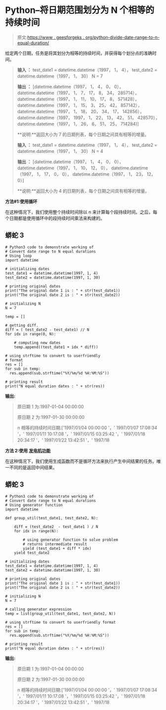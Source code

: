 # Python–将日期范围划分为 N 个相等的持续时间

> 原文:[https://www . geesforgeks . org/python-divide-date-range-to-n-equal-duration/](https://www.geeksforgeeks.org/python-divide-date-range-to-n-equal-duration/)

给定两个日期，任务是将其划分为相等的持续时间，并获得每个划分点的准确时间。

> **输入 ：** test_date1 = datetime.datetime（1997， 1， 4）， test_date2 = datetime.datetime（1997， 1， 30） N = 7
> 
> **输出 ：** [datetime.datetime（1997， 1， 4， 0， 0）， datetime.datetime（1997， 1， 7， 17， 8， 34， 285714）， datetime.datetime（1997， 1， 11， 10， 17， 8， 571428）， datetime.datetime（1997， 1， 15， 3， 25， 42， 857142）， datetime.datetime（1997， 1， 18， 20， 34， 17， 142856）， datetime.datetime（1997， 1997， 1， 22， 13， 42， 51， 428570）， datetime.datetime（1997， 1， 26， 6， 51， 25， 714284)]
> 
> **说明:**返回大小为 7 的日期列表，每个日期之间具有相等的增量。
> 
> **输入 ：** test_date1 = datetime.datetime（1997， 1， 4）， test_date2 = datetime.datetime（1997， 1， 30） N = 4
> 
> **输出 ：** [datetime.datetime（1997， 1， 4， 0， 0）， datetime.datetime（1997， 1， 10， 12， 0）， datetime.datetime（1997， 1， 17， 0， 0）， datetime.datetime（1997， 1， 23， 12， 0）]
> 
> **说明:**返回大小为 4 的日期列表，每个日期之间具有相等的增量。

**方法#1:使用循环**

在这种情况下，我们使用整个持续时间除以 n 来计算每个段持续时间。之后，每个日期都是使用循环中的段持续时间乘法来构建的。

## 蟒蛇 3

```
# Python3 code to demonstrate working of
# Convert date range to N equal durations
# Using loop
import datetime

# initializing dates
test_date1 = datetime.datetime(1997, 1, 4)
test_date2 = datetime.datetime(1997, 1, 30)

# printing original dates
print("The original date 1 is : " + str(test_date1))
print("The original date 2 is : " + str(test_date2))

# initializing N
N = 7

temp = []

# getting diff.
diff = ( test_date2 - test_date1) // N
for idx in range(0, N):

    # computing new dates
    temp.append((test_date1 + idx * diff))

# using strftime to convert to userfriendly 
# format
res = []
for sub in temp:
  res.append(sub.strftime("%Y/%m/%d %H:%M:%S"))

# printing result
print("N equal duration dates : " + str(res))
```

**输出:**

> 原日期 1 为:1997-01-04 00:00:00
> 
> 原日期 2 为:1997-01-30 00:00:00
> 
> n 相等的持续时间日期:['1997/01/04 00:00:00 '，' 1997/01/07 17:08:34 '，' 1997/01/11 10:17:08 '，' 1997/01/15 03:25:42 '，' 1997/01/18 20:34:17 '，' 1997/01/22 13:42:51 '，' 1997/18

**方法 2:使用** [**发电机功能**](https://www.geeksforgeeks.org/generators-in-python/)

在这种情况下，我们使用生成函数而不是循环方法来执行产生中间结果的任务。唯一不同的是返回中间结果。

## 蟒蛇 3

```
# Python3 code to demonstrate working of
# Convert date range to N equal durations
# Using generator function
import datetime

def group_util(test_date1, test_date2, N):

    diff = (test_date2  - test_date1 ) / N
    for idx in range(N):

        # using generator function to solve problem
        # returns intermediate result
        yield (test_date1 + diff * idx)
    yield test_date2

# initializing dates
test_date1 = datetime.datetime(1997, 1, 4)
test_date2 = datetime.datetime(1997, 1, 30)

# printing original dates
print("The original date 1 is : " + str(test_date1))
print("The original date 2 is : " + str(test_date2))

# initializing N
N = 7

# calling generator expression
temp = list(group_util(test_date1, test_date2, N))

# using strftime to convert to userfriendly format
res = []
for sub in temp:
  res.append(sub.strftime("%Y/%m/%d %H:%M:%S"))

# printing result
print("N equal duration dates : " + str(res))
```

**输出:**

> 原日期 1 为:1997-01-04 00:00:00
> 
> 原日期 2 为:1997-01-30 00:00:00
> 
> n 相等的持续时间日期:['1997/01/04 00:00:00 '，' 1997/01/07 17:08:34 '，' 1997/01/11 10:17:08 '，' 1997/01/15 03:25:42 '，' 1997/01/18 20:34:17 '，' 1997/01/22 13:42:51 '，' 1997/18